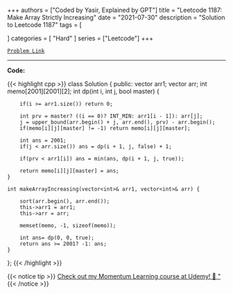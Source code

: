 
+++
authors = ["Coded by Yasir, Explained by GPT"]
title = "Leetcode 1187: Make Array Strictly Increasing"
date = "2021-07-30"
description = "Solution to Leetcode 1187"
tags = [
    
]
categories = [
    "Hard"
]
series = ["Leetcode"]
+++



[`Problem Link`](https://leetcode.com/problems/make-array-strictly-increasing/description/)

---

**Code:**

{{< highlight cpp >}}
class Solution {
public:
    vector<int> arr1;
    vector<int> arr;
    int memo[2001][2001][2];
    int dp(int i, int j, bool master) {

        if(i >= arr1.size()) return 0;

        int prv = master? ((i == 0)? INT_MIN: arr1[i - 1]): arr[j];        
        j = upper_bound(arr.begin() + j, arr.end(), prv) - arr.begin();        
        if(memo[i][j][master] != -1) return memo[i][j][master];

        int ans = 2001;
        if(j < arr.size()) ans = dp(i + 1, j, false) + 1;

        if(prv < arr1[i]) ans = min(ans, dp(i + 1, j, true));

        return memo[i][j][master] = ans;
    }
    
    int makeArrayIncreasing(vector<int>& arr1, vector<int>& arr) {

        sort(arr.begin(), arr.end());
        this->arr1 = arr1;
        this->arr = arr;

        memset(memo, -1, sizeof(memo));

        int ans= dp(0, 0, true);
        return ans >= 2001? -1: ans;
    }
};
{{< /highlight >}}


{{< notice tip >}}
[Check out my Momentum Learning course at Udemy! 🚀 "](https://www.udemy.com/course/blind-75-the-data-structures-and-algorithms-essentials/)
{{< /notice >}}

